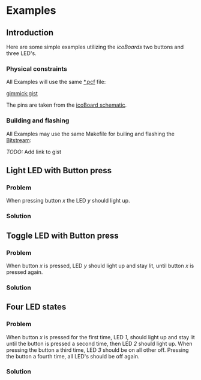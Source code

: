 # Examples

## Introduction
Here are some simple examples utilizing the *icoBoards* two buttons and three LED's.

### Physical constraints
All Examples will use the same [*.pcf](glossary.md#pcf) file:

[gimmick:gist](98d91cac2c3b7dc0fcd6)

<script src="https://gist.github.com/nisrulz/11c0d63428b108f10c83.js"></script>

The pins are taken from the [icoBoard schematic](http://downloads.amescon.com/icoboard.pdf).

### Building and flashing
All Examples may use the same Makefile for builing and flashing the [Bitstream](glossary.md#Bitstream):

*TODO:* Add link to gist

## Light LED with Button press
### Problem
When pressing button *x* the LED *y* should light up.

### Solution

## Toggle LED with Button press
### Problem
When button *x* is pressed, LED *y* should light up and stay lit, until button *x* is pressed again.

### Solution

## Four LED states
### Problem
When button *x* is pressed for the first time, LED *1*, should light up and stay lit until the button is pressed a second time, then LED *2* should light up. When pressing the button a third time, LED *3* should be on all other off. Pressing the button a fourth time, all LED's should be off again.

### Solution
